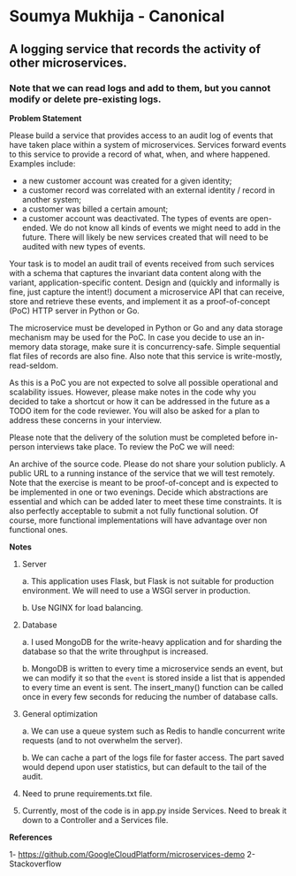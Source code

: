 # Soumya Mukhija - Canonical
## A logging service that records the activity of other microservices.

### Note that we can read logs and add to them, but you cannot modify or delete pre-existing logs.


**Problem Statement**

Please build a service that provides access to an audit log of events that have taken place within a system of microservices. Services forward events to this service to provide a record of what, when, and where happened. Examples include:

- a new customer account was created for a given identity;
- a customer record was correlated with an external identity / record in another system;
- a customer was billed a certain amount;
- a customer account was deactivated.
The types of events are open-ended. We do not know all kinds of events we might need to add in the future. There will likely be new services created that will need to be audited with new types of events.

Your task is to model an audit trail of events received from such services with a schema that captures the invariant data content along with the variant, application-specific content. Design and (quickly and informally is fine, just capture the intent!) document a microservice API that can receive, store and retrieve these events, and implement it as a proof-of-concept (PoC) HTTP server in Python or Go.

The microservice must be developed in Python or Go and any data storage mechanism may be used for the PoC. In case you decide to use an in-memory data storage, make sure it is concurrency-safe. Simple sequential flat files of records are also fine. Also note that this service is write-mostly, read-seldom.

As this is a PoC you are not expected to solve all possible operational and scalability issues. However, please make notes in the code why you decided to take a shortcut or how it can be addressed in the future as a TODO item for the code reviewer. You will also be asked for a plan to address these concerns in your interview.

Please note that the delivery of the solution must be completed before in-person interviews take place. To review the PoC we will need:

An archive of the source code. Please do not share your solution publicly.
A public URL to a running instance of the service that we will test remotely.
Note that the exercise is meant to be proof-of-concept and is expected to be implemented in one or two evenings. Decide which abstractions are essential and which can be added later to meet these time constraints. It is also perfectly acceptable to submit a not fully functional solution. Of course, more functional implementations will have advantage over non functional ones.

 
**Notes**

1. Server

    a. This application uses Flask, but Flask is not suitable for production environment. We will need to use a WSGI server in production.

    b. Use NGINX for load balancing.

2. Database 

    a. I used MongoDB for the write-heavy application and for sharding the database so that the write throughput is increased.

    b. MongoDB is written to every time a microservice sends an event, but we can modify it so that the `event` is stored inside a list that is appended to every time an event is sent. The insert_many() function can be called once in every few seconds for reducing the number of database calls.

3. General optimization

    a. We can use a queue system such as Redis to handle concurrent write requests (and to not overwhelm the server).

    b. We can cache a part of the logs file for faster access. The part saved would depend upon user statistics, but can default to the tail of the audit.

4. Need to prune requirements.txt file.

5. Currently, most of the code is in app.py inside Services. Need to break it down to a Controller and a Services file.
 


 **References**

 1- https://github.com/GoogleCloudPlatform/microservices-demo
 2- Stackoverflow